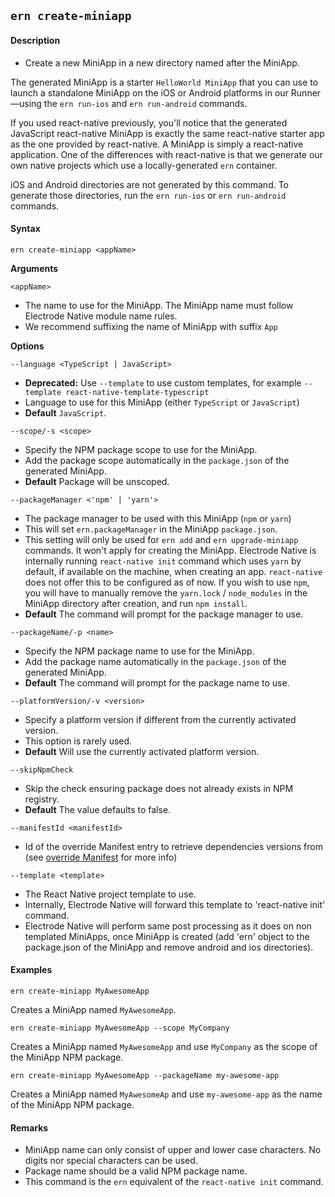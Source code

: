 ## `ern create-miniapp`

#### Description

* Create a new MiniApp in a new directory named after the MiniApp.  

The generated MiniApp is a starter `HelloWorld MiniApp` that you can use to launch a standalone MiniApp on the iOS or Android platforms in our Runner—using the `ern run-ios` and `ern run-android` commands.  

If you used react-native previously, you'll notice that the generated JavaScript react-native MiniApp is exactly the same react-native starter app as the one provided by react-native. A MiniApp is simply a react-native application. One of the differences with react-native is that we generate our own native projects which use a locally-generated `ern` container.

iOS and Android directories are not generated by this command. To generate those directories, run the `ern run-ios` or `ern run-android` commands.

#### Syntax

`ern create-miniapp <appName>`

**Arguments**

`<appName>`

* The name to use for the MiniApp. The MiniApp name must follow Electrode Native module name rules.
* We recommend suffixing the name of MiniApp with suffix `App`

**Options**

`--language <TypeScript | JavaScript>`

* **Deprecated:** Use `--template` to use custom templates, for example
`--template react-native-template-typescript`
* Language to use for this MiniApp (either `TypeScript` or `JavaScript`)
* **Default** `JavaScript`.

`--scope/-s <scope>`

* Specify the NPM package scope to use for the MiniApp.
* Add the package scope automatically in the `package.json` of the generated MiniApp.
* **Default** Package will be unscoped.

`--packageManager <'npm' | 'yarn'>`

* The package manager to be used with this MiniApp (`npm` or `yarn`)
* This will set `ern.packageManager` in the MiniApp `package.json`. 
* This setting will only be used for `ern add` and `ern upgrade-miniapp` commands. It won't apply for creating the MiniApp. Electrode Native is internally running `react-native init` command which uses `yarn` by default, if available on the machine, when creating an app. `react-native` does not offer this to be configured as of now. If you wish to use `npm`, you will have to manually remove the `yarn.lock` / `node_modules` in the MiniApp directory after creation, and run `npm install`.
* **Default** The command will prompt for the package manager to use.

`--packageName/-p <name>`

* Specify the NPM package name to use for the MiniApp.
* Add the package name automatically in the `package.json` of the generated MiniApp.
* **Default** The command will prompt for the package name to use.

`--platformVersion/-v <version>`

* Specify a platform version if different from the currently activated version.
* This option is rarely used.  
* **Default** Will use the currently activated platform version.

`--skipNpmCheck`

* Skip the check ensuring package does not already exists in NPM registry.
* **Default** The value defaults to false. 

`--manifestId <manifestId>`

* Id of the override Manifest entry to retrieve dependencies versions from (see [override Manifest] for more info)

`--template <template>`

* The React Native project template to use.
* Internally, Electrode Native will forward this template to 'react-native init' command.
* Electrode Native will perform same post processing as it does on non templated MiniApps, once MiniApp is created (add 'ern' object to the package.json of the MiniApp and remove android and ios directories).

#### Examples

`ern create-miniapp MyAwesomeApp`

Creates a MiniApp named `MyAwesomeApp`.

`ern create-miniapp MyAwesomeApp --scope MyCompany`

Creates a MiniApp named `MyAwesomeApp` and use `MyCompany` as the scope of the MiniApp NPM package.

`ern create-miniapp MyAwesomeApp --packageName my-awesome-app`

Creates a MiniApp named `MyAwesomeAp` and use `my-awesome-app` as the name of the MiniApp NPM package.

#### Remarks

* MiniApp name can only consist of upper and lower case characters. No digits nor special characters can be used.
* Package name should be a valid NPM package name.
* This command is the `ern` equivalent of the `react-native init` command.

[override Manifest]: ../platform-parts/manifest/override.md
